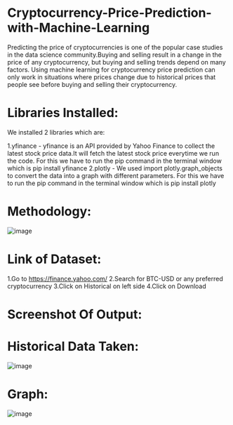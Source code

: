 # Cryptocurrency-Price-Prediction-with-Machine-Learning
Predicting the price of cryptocurrencies is one of the popular case studies in the data science community.Buying and selling result in a change in the price of any cryptocurrency, but buying and selling trends depend on many factors. Using machine learning for cryptocurrency price prediction can only work in situations where prices change due to historical prices that people see before buying and selling their cryptocurrency.
# Libraries Installed:
We installed 2 libraries which are:

1.yfinance - yfinance is an API provided by Yahoo Finance to collect the latest stock price data.It will fetch the latest stock price everytime we run the code. For this we have to run the pip command in the terminal window which is pip install yfinance
2.plotly - We used import plotly.graph_objects to convert the data into a graph with different parameters. For this we have to run the pip command in the terminal window which is pip install plotly
  
# Methodology:
 ![image](https://github.com/user-attachments/assets/cf0ca6db-1c27-4ffd-a894-4c866248bcbe)


# Link of Dataset:
1.Go to https://finance.yahoo.com/
2.Search for BTC-USD or any preferred cryptocurrency
3.Click on Historical on left side
4.Click on Download
# Screenshot Of Output:
# Historical Data Taken:
![image](https://github.com/user-attachments/assets/06c6da68-6368-4a89-9b14-58b0d837ea05)


# Graph:
![image](https://github.com/user-attachments/assets/5678e852-0342-4866-8701-f3a99497d9f4)


